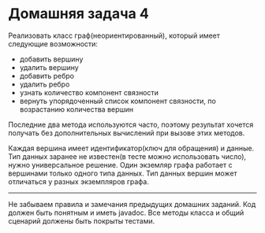 # Домашняя задача 4

Реализовать класс граф(неориентированный), который имеет следующие возможности:
* добавить вершину
* удалить вершину
* добавить ребро
* удалить ребро
* узнать количество компонент связности
* вернуть упорядоченный список компонент связности, 
  по возрастанию количества вершин
  
Последние два метода используются часто, поэтому результат 
хочется получать без дополнительных вычислений при вызове 
этих методов.
  
Каждая вершина имеет идентификатор(ключ для обращения) и данные.
Тип данных заранее не известен(в тесте можно использовать число), 
нужно универсальное решение. Один экземляр графа работает с вершинами 
только одного типа данных. Тип данных вершин может отличаться у разных
экземпляров графа.

---

Не забываем правила и замечания предыдущих домашних заданий. Код должен быть
понятным и иметь javadoc. Все методы класса и общий сценарий должены
быть покрыты тестами.